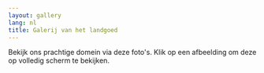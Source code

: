 ```yaml
---
layout: gallery
lang: nl
title: Galerij van het landgoed
---
```


Bekijk ons prachtige domein via deze foto's. Klik op een afbeelding om deze op volledig scherm te bekijken.
